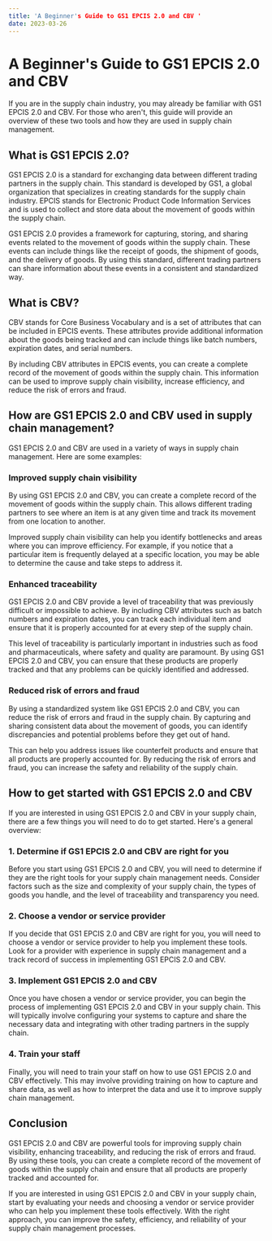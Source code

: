 ```yaml
---
title: 'A Beginner's Guide to GS1 EPCIS 2.0 and CBV '
date: 2023-03-26
---
```


# A Beginner's Guide to GS1 EPCIS 2.0 and CBV

If you are in the supply chain industry, you may already be familiar with GS1 EPCIS 2.0 and CBV. For those who aren't, this guide will provide an overview of these two tools and how they are used in supply chain management.

## What is GS1 EPCIS 2.0?

GS1 EPCIS 2.0 is a standard for exchanging data between different trading partners in the supply chain. This standard is developed by GS1, a global organization that specializes in creating standards for the supply chain industry. EPCIS stands for Electronic Product Code Information Services and is used to collect and store data about the movement of goods within the supply chain.

GS1 EPCIS 2.0 provides a framework for capturing, storing, and sharing events related to the movement of goods within the supply chain. These events can include things like the receipt of goods, the shipment of goods, and the delivery of goods. By using this standard, different trading partners can share information about these events in a consistent and standardized way.

## What is CBV?

CBV stands for Core Business Vocabulary and is a set of attributes that can be included in EPCIS events. These attributes provide additional information about the goods being tracked and can include things like batch numbers, expiration dates, and serial numbers.

By including CBV attributes in EPCIS events, you can create a complete record of the movement of goods within the supply chain. This information can be used to improve supply chain visibility, increase efficiency, and reduce the risk of errors and fraud.

## How are GS1 EPCIS 2.0 and CBV used in supply chain management?

GS1 EPCIS 2.0 and CBV are used in a variety of ways in supply chain management. Here are some examples:

### Improved supply chain visibility

By using GS1 EPCIS 2.0 and CBV, you can create a complete record of the movement of goods within the supply chain. This allows different trading partners to see where an item is at any given time and track its movement from one location to another.

Improved supply chain visibility can help you identify bottlenecks and areas where you can improve efficiency. For example, if you notice that a particular item is frequently delayed at a specific location, you may be able to determine the cause and take steps to address it.

### Enhanced traceability

GS1 EPCIS 2.0 and CBV provide a level of traceability that was previously difficult or impossible to achieve. By including CBV attributes such as batch numbers and expiration dates, you can track each individual item and ensure that it is properly accounted for at every step of the supply chain.

This level of traceability is particularly important in industries such as food and pharmaceuticals, where safety and quality are paramount. By using GS1 EPCIS 2.0 and CBV, you can ensure that these products are properly tracked and that any problems can be quickly identified and addressed.

### Reduced risk of errors and fraud

By using a standardized system like GS1 EPCIS 2.0 and CBV, you can reduce the risk of errors and fraud in the supply chain. By capturing and sharing consistent data about the movement of goods, you can identify discrepancies and potential problems before they get out of hand.

This can help you address issues like counterfeit products and ensure that all products are properly accounted for. By reducing the risk of errors and fraud, you can increase the safety and reliability of the supply chain.

## How to get started with GS1 EPCIS 2.0 and CBV

If you are interested in using GS1 EPCIS 2.0 and CBV in your supply chain, there are a few things you will need to do to get started. Here's a general overview:

### 1. Determine if GS1 EPCIS 2.0 and CBV are right for you

Before you start using GS1 EPCIS 2.0 and CBV, you will need to determine if they are the right tools for your supply chain management needs. Consider factors such as the size and complexity of your supply chain, the types of goods you handle, and the level of traceability and transparency you need.

### 2. Choose a vendor or service provider

If you decide that GS1 EPCIS 2.0 and CBV are right for you, you will need to choose a vendor or service provider to help you implement these tools. Look for a provider with experience in supply chain management and a track record of success in implementing GS1 EPCIS 2.0 and CBV.

### 3. Implement GS1 EPCIS 2.0 and CBV

Once you have chosen a vendor or service provider, you can begin the process of implementing GS1 EPCIS 2.0 and CBV in your supply chain. This will typically involve configuring your systems to capture and share the necessary data and integrating with other trading partners in the supply chain.

### 4. Train your staff

Finally, you will need to train your staff on how to use GS1 EPCIS 2.0 and CBV effectively. This may involve providing training on how to capture and share data, as well as how to interpret the data and use it to improve supply chain management.

## Conclusion

GS1 EPCIS 2.0 and CBV are powerful tools for improving supply chain visibility, enhancing traceability, and reducing the risk of errors and fraud. By using these tools, you can create a complete record of the movement of goods within the supply chain and ensure that all products are properly tracked and accounted for.

If you are interested in using GS1 EPCIS 2.0 and CBV in your supply chain, start by evaluating your needs and choosing a vendor or service provider who can help you implement these tools effectively. With the right approach, you can improve the safety, efficiency, and reliability of your supply chain management processes.
